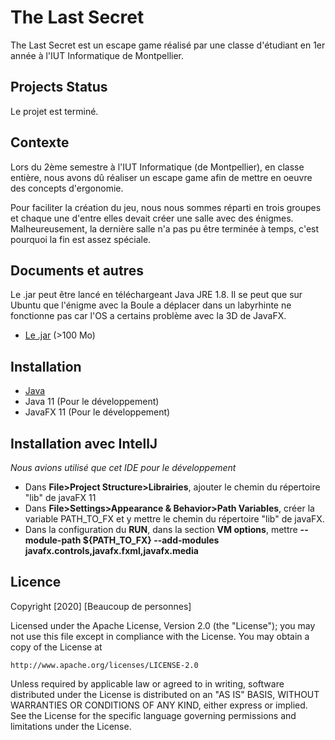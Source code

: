 # The Last Secret



The Last Secret est un escape game réalisé par une classe d'étudiant en 1er année à l'IUT Informatique de Montpellier.

## Projects Status

Le projet est terminé.

## Contexte

Lors du 2ème semestre à l'IUT Informatique (de Montpellier), en classe entière, nous avons dû réaliser un escape game afin de mettre en oeuvre des concepts d'ergonomie.

Pour faciliter la création du jeu, nous nous sommes réparti en trois groupes et chaque une d'entre elles devait créer une salle avec des énigmes. Malheureusement, la dernière salle n'a pas pu être terminée à temps, c'est pourquoi la fin est assez spéciale.

## Documents et autres

Le .jar peut être lancé en téléchargeant Java JRE 1.8. Il se peut que sur Ubuntu que l'énigme avec la Boule a déplacer dans un labyrhinte ne fonctionne pas car l'OS a certains problème avec la 3D de JavaFX.
- [Le .jar](/target/TheLastSecret.jar) (>100 Mo)

## Installation

- [Java](https://www.java.com/fr/)
- Java 11 (Pour le développement)
- JavaFX 11 (Pour le développement)


## Installation avec IntellJ

*Nous avions utilisé que cet IDE pour le développement*

- Dans **File>Project Structure>Librairies**, ajouter le chemin du répertoire "lib" de javaFX 11
- Dans **File>Settings>Appearance & Behavior>Path Variables**, créer la variable PATH_TO_FX et y mettre le chemin du répertoire "lib" de javaFX.
- Dans la configuration du **RUN**, dans la section **VM options**, mettre **--module-path ${PATH_TO_FX} --add-modules javafx.controls,javafx.fxml,javafx.media**

## Licence

Copyright [2020] [Beaucoup de personnes]

Licensed under the Apache License, Version 2.0 (the "License");
you may not use this file except in compliance with the License.
You may obtain a copy of the License at

    http://www.apache.org/licenses/LICENSE-2.0

Unless required by applicable law or agreed to in writing, software
distributed under the License is distributed on an "AS IS" BASIS,
WITHOUT WARRANTIES OR CONDITIONS OF ANY KIND, either express or implied.
See the License for the specific language governing permissions and
limitations under the License.
